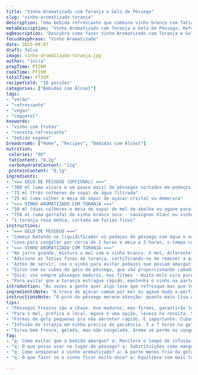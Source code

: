 ```yaml
---
title: "Vinho Aromatizado com Toranja e Gelo de Pêssego"
slug: "vinho-aromatizado-toranja"
description: "Uma bebida refrescante que combina vinho branco com fatias de toranja rosa e cubos de gelo feitos a partir de purê de pêssego. A toranja traz um toque cítrico sutil, enquanto o gelo de pêssego adiciona doçura natural e textura, sem perda de sabor conforme derrete. Sem lactose, sem glúten, vegan e perfeito para dias quentes ou encontros descontraídos."
metaDescription: "Vinho Aromatizado com Toranja e Gelo de Pêssego. Refrescante, leve e perfeito para dias quentes. Fusão de sabores cítricos e frutados."
ogDescription: "Descubra como fazer Vinho Aromatizado com Toranja e Gelo de Pêssego. Uma bebida refrescante para seu próximo encontro."
focusKeyphrase: "Vinho Aromatizado"
date: 2025-08-07
draft: false
image: vinho-aromatizado-toranja.jpg
author: "Julia"
prepTime: PT20M
cookTime: PT15M
totalTime: PT35M
recipeYield: "10 porções"
categories: ["Bebidas com Álcool"]
tags:
- "verão"
- "refrescante"
- "vegan"
- "coquetel"
keywords:
- "vinho com frutas"
- "receita refrescante"
- "bebida vegana"
breadcrumb: ["Home", "Recipes", "Bebidas com Álcool"]
nutrition: 
 calories: "90"
 fatContent: "0,2g"
 carbohydrateContent: "12g"
 proteinContent: "0,1g"
ingredients:
- "=== GELO DE PÊSSEGO (OPCIONAL) ==="
- "300 ml (uma xícara e um pouco mais) de pêssegos cortados em pedaços, sem caroço e sem casca"
- "75 ml (três colheres de sopa) de água filtrada"
- "25 ml (uma colher e meia de sopa) de açúcar cristal ou demerara"
- "=== VINHO AROMATIZADO COM TORANJA ==="
- "50 ml (duas colheres e meia de sopa) de mel de abelha ou agave para adoçar"
- "750 ml (uma garrafa) de vinho branco seco - sauvignon blanc ou vinho verde brasileiro"
- "1 toranja rosa média, cortada em fatias finas"
instructions:
- "=== GELO DE PÊSSEGO ==="
- "Começo batendo no liquidificador os pedaços de pêssego com água e açúcar. O segredo aqui é deixar o purê bem lisinho, mas não deixar muito tempo para não esquentar - o frescor é tudo. Se a textura estiver grossa demais, passo por uma peneira fina para eliminar fiapos e pele, que podem virar lama ao congelar. Divido o purê em formas de gelo pequenas. Não recomendo usar formas muito grandes, porque derrete rápido e pode diluir a bebida."
- "Levo para congelar por cerca de 2 horas e meia a 3 horas, o tempo certo para estar sólido, mas ainda não superduro - quero que os cubos se desmanchem devagar no vinho, soltando sabor."
- "=== VINHO AROMATIZADO COM TORANJA ==="
- "No jarro grande, misturo o mel com o vinho branco. O mel, diferente do açúcar, dissolve melhor em temperatura ambiente e traz um perfumado mais complexo; o agave é alternativa para veganos. Mexo devagar para não enturmar o líquido."
- "Adiciono as fatias finas de toranja, certificando-se de remover a parte branca e a película grossa - é o que evita a amargura exagerada. Uma toranja rosa substitui bem o pamplemousse branco tradicional, deixando um toque mais adocicado e vibrante. Cubro o jarro e deixo na geladeira por umas 5 a 7 horas, para os sabores se casarem sem deixar o vinho amargo."
- "Antes de servir, coo o vinho para evitar pedaços que possam amargar ou incomodar na boca. A bebida deve estar fresca, não gelada a ponto de perder aromas."
- "Sirvo com os cubos de gelo de pêssego, que vão proporcionando camadas de sabor conforme derretem, formando pequenos pedaços doces no copo, que dão uma textura interessante no fundo. Se não tiver tempo para os cubos, gelo comum também funcionará, mas o gosto será menos elaborado."
- "Dica: use sempre pêssegos maduros, mas firmes - muito mole vira purê aguado e azeda mais rápido. Se não achar pêssego, substitua por nectarina ou até manga, ajustando açúcar conforme o dulçor da fruta. A toranja pode ser trocada por uma laranja-cereja para uma versão mais doce e menos amarga."
- "Para evitar que a toranja estrague rápido, mantenha o vinho na parte menos fria da geladeira e consuma em até 24 horas, senão ficam amargos e perdem frescor."
introduction: "Às vezes a gente quer algo leve que refresque mas que tenha personalidade; mais que suco, menos que coquetel pesado. Vi uma vez um vinho aromatizado na França, com fruta cítrica e surgiram mil ideias aqui no Brasil. Já testei com vários tipos de frutas e sempre volto à toranja rosa e pêssego, clássico brasileiro, fresco e perfumado. A mistura é prática, exige só um pouco de paciência para as infusões, e o gelo de pêssego é um charme que surpreende. Combina com dias quentes, almoço na varanda, roda de amigos. Por ser vegano e sem lactose, atende todo mundo - e isso facilita, né? Por experiência, olho sempre para o equilíbrio entre doce e amargo, pois a toranja pode beber junto e virar amarga demais se insistir demais no tempo de infusão. Cada etapa mexe num detalhe: retirar a película, coar o purê, dosar o mel - são pequenos gestos que definem a suavidade da bebida."
ingredientsNote: "A troca do açúcar comum por mel ou agave muda o perfil do vinho. Mel traz aromas florais, agave mantém leveza sem doces artificiais. Pêssego deve estar maduro mas não mole demais para não perder textura e ficar com gosto meio fermentado. Prefira formas de gelo pequenas para que o sabor do gelo não se perca rápido e o vinho não fique aguado. Toranja pode ser substituída por laranja-cereja para mais doçura, ou grapefruit comum, mas cuide para remover o máximo da parte branca para não amargar. Vinho branco brasileiro ou chileno seco funciona bem; evite os aromas muito pronunciados para que a fruta seja protagonista. Se quiser um toque mais brasileiro, um toque de cachaça envelhecida no final pode dar um twist interessante - mas aí já muda o nível alcoólico."
instructionsNote: "O purê do pêssego merece atenção: quanto mais lisa a mistura, mais delicados os cubos de gelo. Passe no filtro para eliminar fibras que congelam e endurecem. Na infusão, é a paciência que faz diferença - algumas horas retiram o amargor agressivo da toranja, sem descaracterizar o frescor do vinho. Sempre mexa com cuidado para não criar borbulhas que oxidam rapidamente o vinho. Coe antes de servir para evitar pedaços que pesam na boca. Atenção à temperatura ideal - gelado, mas não congelado, para não perder aroma. O gelo de pêssego cria um contraste de textura e sabor que você percebe na primeira mordida, mais intenso que esperar cubos de gelo comuns. Se faltar gelo, rápido: use congelados de suco natural de pêssego ou nectarinas; mangos maduros também funcionam, mas equilibrar açúcar. Mantenha a bebida tampada para não pegar cheiro de geladeira."
tips:
- "Pêssegos frescos são a chave. Use maduros, mas firmes, garantirão textura adequada. Se muito moles, perde-se o ponto e muda o sabor. Pode ser nectarina."
- "Para o mel, prefira o local. Agave é uma opção, leveza na receita. Sabe como é? Mel traz aroma mais rico, mas faz atenção ao preaquecê-lo."
- "Formas de gelo pequenas pra não derreter rápido. É importante. Cubos gigantes diluem a bebida, deixa aguado. O gelo do pêssego tem que dar sabor, não água."
- "Infusão de toranja em vinho precisa de paciência. 5 a 7 horas na geladeira é o tempo ideal. O amargo vem da parte branca; retire para uma bebida equilibrada."
- "Sirva bem fresca, gelada, mas não congelada. Aroma se perde no congelamento. Experimente coar antes de servir; assim fica melhor. Perceba a textura no fundo do copo."
faq:
- "q: Como evitar que a bebida amargue? a: Monitore o tempo de infusão. Mais de 7 horas pode amargar demais. Pense em remover a parte branca da toranja antes de fazer."
- "q: O que posso usar no lugar do pêssego? a: Substituições como mango ou outra fruta. Nectarina também. Ajuste o açúcar para manter a doçura, cada fruta tem seu gosto."
- "q: Como armazenar o vinho aromatizado? a: A parte menos fria da geladeira, mantém frescura. Mas consuma em até 24 horas. Depois disso, amarga. Não deixe muito tempo."
- "q: O que fazer se o vinho ficar muito doce? a: Equilibre com mais toranja. Ou um pouco de água com gás para dar leveza, sem perder a sofisticação da bebida."

---
```

